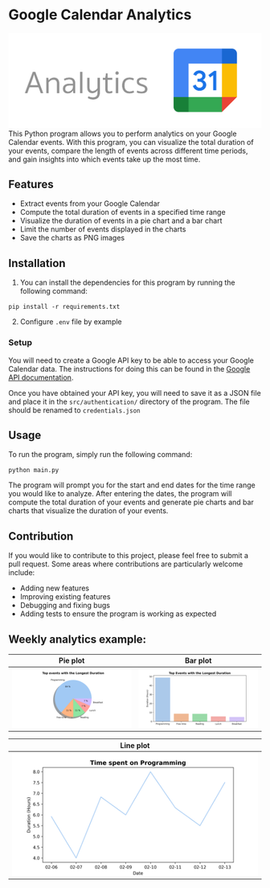 # Google Calendar Analytics

![img](examples/Logo.png)
This Python program allows you to perform analytics on your Google Calendar events. With this program, you can visualize
the total duration of your events, compare the length of events across different time periods, and gain insights into
which events take up the most time.

## Features

- Extract events from your Google Calendar
- Compute the total duration of events in a specified time range
- Visualize the duration of events in a pie chart and a bar chart
- Limit the number of events displayed in the charts
- Save the charts as PNG images

## Installation

1. You can install the dependencies for this program by running the following command:

```console
pip install -r requirements.txt
```

2. Configure `.env` file by example

### Setup

You will need to create a Google API key to be able to access your Google Calendar data. The instructions for doing this
can be found in the [Google API documentation](https://developers.google.com/calendar/api/guides/quickstart/python).

Once you have obtained your API key, you will need to save it as a JSON file and place it in the `src/authentication/`
directory of the program. The file should be renamed to `credentials.json`

## Usage

To run the program, simply run the following command:

```console
python main.py
```

The program will prompt you for the start and end dates for the time range you would like to analyze. After entering the
dates, the program will compute the total duration of your events and generate pie charts and bar charts that visualize
the duration of your events.

## Contribution
If you would like to contribute to this project, please feel free to submit a pull request. Some areas where contributions are particularly welcome include:

- Adding new features
- Improving existing features
- Debugging and fixing bugs
- Adding tests to ensure the program is working as expected

## Weekly analytics example:

|           Pie plot            |           Bar plot            |
|:-----------------------------:|:-----------------------------:|
| ![img](examples/pie_plot.png) | ![img](examples/bar_plot.png) |

|           Line plot            |                        
|:------------------------------:|
| ![img](examples/line_plot.png) | 
 
